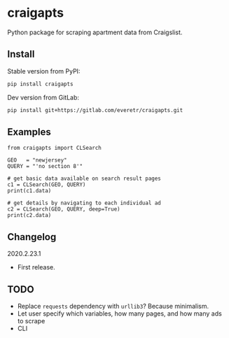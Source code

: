 # craigapts

Python package for scraping apartment data from Craigslist.

## Install

Stable version from PyPI:

```sh
pip install craigapts
```

Dev version from GitLab:

```sh
pip install git+https://gitlab.com/everetr/craigapts.git
```

## Examples

```python3
from craigapts import CLSearch

GEO   = "newjersey"
QUERY = "'no section 8'"

# get basic data available on search result pages
c1 = CLSearch(GEO, QUERY)
print(c1.data)

# get details by navigating to each individual ad
c2 = CLSearch(GEO, QUERY, deep=True)
print(c2.data)
```

## Changelog

2020.2.23.1

* First release.

## TODO

* Replace `requests` dependency with `urllib3`? Because minimalism.
* Let user specify which variables, how many pages, and how many ads to scrape
* CLI
